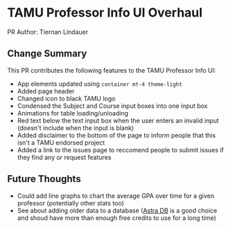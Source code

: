 # TAMU Professor Info UI Overhaul
PR Author: Tiernan Lindauer

## Change Summary
This PR contributes the following features to the TAMU Professor Info UI:
- App elements updated using `container mt-4 theme-light`
- Added page header
- Changed icon to black TAMU logo
- Condensed the Subject and Course input boxes into one input box
- Animations for table loading/unloading
- Red text below the text input box when the user enters an invalid input (doesn't include when the input is blank)
- Added disclaimer to the bottom of the page to inform people that this isn't a TAMU endorsed project
- Added a link to the issues page to reccomend people to submit issues if they find any or request features

## Future Thoughts
- Could add line graphs to chart the average GPA over time for a given professor (potentially other stats too)
- See about adding older data to a database ([Astra DB](https://astra.datastax.com/) is a good choice and shoud have more than enough free credits to use for a long time)
